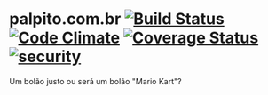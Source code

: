 palpito.com.br [![Build Status](https://travis-ci.org/mcorp/palpito.com.br.svg)](https://travis-ci.org/mcorp/palpito.com.br) [![Code Climate](https://codeclimate.com/github/mcorp/palpito.com.br.png)](https://codeclimate.com/github/mcorp/palpito.com.br) [![Coverage Status](https://coveralls.io/repos/mcorp/palpito.com.br/badge.png)](https://coveralls.io/r/mcorp/palpito.com.br) [![security](https://hakiri.io/github/mcorp/palpito.com.br/master.svg)](https://hakiri.io/github/mcorp/palpito.com.br/master)
=====

Um bolão justo ou será um bolão "Mario Kart"?
